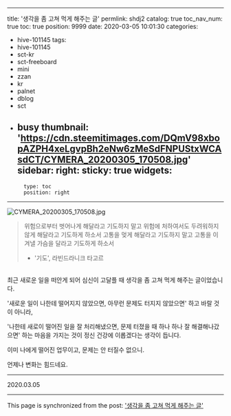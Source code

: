 
---
title: '생각을 좀 고쳐 먹게 해주는 글'
permlink: shdj2
catalog: true
toc_nav_num: true
toc: true
position: 9999
date: 2020-03-05 10:01:30
categories:
- hive-101145
tags:
- hive-101145
- sct-kr
- sct-freeboard
- mini
- zzan
- kr
- palnet
- dblog
- sct
- busy
thumbnail: 'https://cdn.steemitimages.com/DQmV98xbopAZPH4xeLgvpBh2eNw6zMeSdFNPUStxWCAsdCT/CYMERA_20200305_170508.jpg'
sidebar:
    right:
        sticky: true
widgets:
    -
        type: toc
        position: right
---


![CYMERA_20200305_170508.jpg](https://cdn.steemitimages.com/DQmV98xbopAZPH4xeLgvpBh2eNw6zMeSdFNPUStxWCAsdCT/CYMERA_20200305_170508.jpg)

>위험으로부터 벗어나게 해달라고 기도하지 말고
>위험에 처하여서도 두려워하지 않게 해달라고 기도하게 하소서
>고통을 멎게 해달라고 기도하지 말고
>고통을 이겨낼 가슴을 달라고 기도하게 하소서
>- '기도', 라빈드라니크 타고르

<br>
최근 새로운 일을 떠안게 되어 심신이 고달플 때 생각을 좀 고쳐 먹게 해주는 글이었습니다.

'새로운 일이 나한테 떨어지지 않았으면, 아무런 문제도 터지지 않았으면' 하고 바랄 것이 아니라,

'나한테 새로이 떨어진 일을 잘 처리해냈으면, 문제 터졌을 때 하나 하나 잘 해결해나갔으면' 하는 마음을 가지는 것이 정신 건강에 이롭겠다는 생각이 듭니다.

이미 나에게 떨어진 업무이고, 문제는 안 터질수 없으니.

언제나 변화는 힘드네요.

***

2020.03.05

- - -

This page is synchronized from the post: ['생각을 좀 고쳐 먹게 해주는 글'](https://steemit.com/@lucky2015/shdj2)
